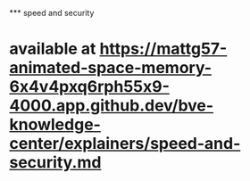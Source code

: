 *** speed and security
# available at https://mattg57-animated-space-memory-6x4v4pxq6rph55x9-4000.app.github.dev/bve-knowledge-center/explainers/speed-and-security.md
